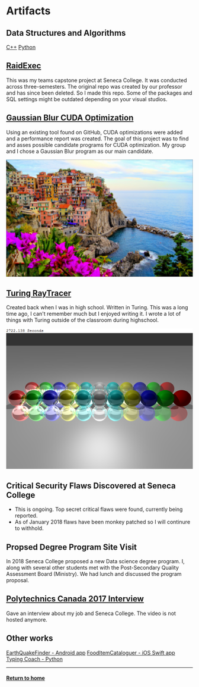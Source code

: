 
# Artifacts

## Data Structures and Algorithms
[C++](https://github.com/jryga/C-Algorithms)
[Python](https://github.com/jryga/PythonAlgorithms)

## [RaidExec](https://github.com/jryga/RaidExec)
This was my teams capstone project at Seneca College. It was conducted across three-semesters. The original repo was created by our professor and has since been deleted. So I made this repo. Some of the packages and SQL settings might be outdated depending on your visual studios.

## [Gaussian Blur CUDA Optimization](https://wiki.cdot.senecacollege.ca/wiki/BETTERRED)
Using an existing tool found on GitHub, CUDA optimizations were added and a performance report was created.
The goal of this project was to find and asses possible candidate programs for CUDA optimization.
My group and I chose a Gaussian Blur program as our main candidate.

![Example Pic Gaussian Blur](GaussianBlurCUDA/Cinque_terre_BLURRED.jpg "This is what a blurred picture looks like")

## [Turing RayTracer](RayTracer)
Created back when I was in high school.  Written in Turing.
This was a long time ago, I can't remember much but I enjoyed writing it.  I wrote a lot of things with Turing outside of the classroom during highschool. 
  
![Example Pic Raytrace](RayTracer/example.png "This is a rendered image")
  
## Critical Security Flaws Discovered at Seneca College
  * This is ongoing.  Top secret critical flaws were found, currently being reported.
  * As of January 2018 flaws have been monkey patched so I will continure to withhold.

## Propsed Degree Program Site Visit
In 2018 Seneca College proposed a new Data science degree program. I, along with several other students met with the Post-Secondary Quality Assessment Board (Ministry).  We had lunch and discussed the program proposal. 

## [Polytechnics Canada 2017 Interview](http://www.polytechnicscanada.ca/events/polytechnics-canada-annual-conference-2017-0)
Gave an interview about my job and Seneca College.  The video is not hosted anymore.

## Other works
[EarthQuakeFinder - Android app](https://github.com/jryga/EarthQuakeFinder)
[FoodItemCataloguer - iOS Swift app](https://github.com/jryga/FoodItemCataloguer)
[Typing Coach - Python](https://github.com/jryga/TypingCoach)

----
#### [Return to home](https://github.com/jryga/Portfolio#top)
